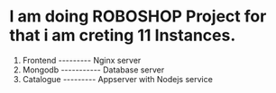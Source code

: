 # I am doing ROBOSHOP Project for that i am creting 11 Instances.
1. Frontend --------- Nginx server
2. Mongodb ----------- Database server
3. Catalogue --------- Appserver with Nodejs service